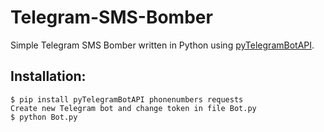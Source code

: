 # Telegram-SMS-Bomber
Simple Telegram SMS Bomber written in Python using [pyTelegramBotAPI](https://github.com/eternnoir/pyTelegramBotAPI).

## Installation:
````
$ pip install pyTelegramBotAPI phonenumbers requests
Create new Telegram bot and change token in file Bot.py
$ python Bot.py
````
